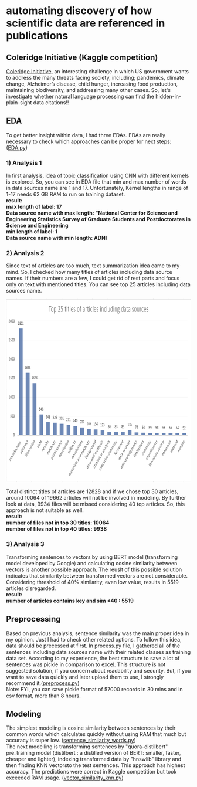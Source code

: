 # automating discovery of how scientific data are referenced in publications
## Coleridge Initiative (Kaggle competition)

[Coleridge Initiative](https://www.kaggle.com/c/coleridgeinitiative-show-us-the-data), an interesting challenge in which US government wants to address the many threats facing society, including; pandemics, climate change, Alzheimer’s disease, child hunger, increasing food production, maintaining biodiversity, and addressing many other cases. So, let's investigate whether natural language processing can find the hidden-in-plain-sight data citations!!  

## EDA  
To get better insight within data, I had three EDAs. EDAs are really necessary to check which approaches can be proper for next steps: ([EDA.py](https://github.com/shivaShahsavari/Kaggle_competition/blob/main/EDA.py))  
### 1) Analysis 1  
In first analysis, idea of topic classification using CNN with different kernels is explored. So, you can see in EDA file that min and max number of words in data sources name are 1 and 17. Unfortunately, Kernel lengths in range of 1-17 needs 62 GB RAM to run on training dataset.  
**result:  
max length of label: 17  
Data source name with max length: "National Center for Science and Engineering Statistics Survey of Graduate Students and Postdoctorates in Science and Engineering  
min length of label: 1  
Data source name with min length: ADNI**  

### 2) Analysis 2  
Since text of articles are too much, text summarization idea came to my mind. So, I checked how many titles of articles including data source names. If their numbers are a few, I could get rid of rest parts and focus only on text with mentioned titles. You can see top 25 articles including data sources name. 

<img src="image/EDA2.png" width="900" height="500">  

Total distinct titles of articles are 12828 and if we chose top 30 articles, around 10064 of 19662 articles will not be involved in modeling. By further look at data, 9934 files will be missed considering 40 top articles. So, this approach is not suitable as well.  
**result:  
number of files not in top 30 titles:  10064  
number of files not in top 40 titles:  9938**  

### 3) Analysis 3  
Transforming sentences to vectors by using BERT model (transforming model developed by Google) and calculating cosine similarity between vectors is another possible approach. The reuslt of this possible solution indicates that similarity between transformed vectors are not considerable. Considering threshold of 40% similarity, even low value, results in 5519 articles disregarded.  
**result:  
number of articles contains key and sim <40 :  5519**  

## Preprocessing  
Based on previous analysis, sentence similarity was the main proper idea in my opinion. Just I had to check other related options. To follow this idea, data should be precessed at first. In process.py file, I gathered all of the sentences including data sources name with their related classes as training data set. According to my experience, the best structure to save a lot of sentences was pickle in comparison to excel. This structure is not suggested solution, if you concern about readability and security. But, if you want to save data quickly and later upload them to use, I strongly recommend it.([preprocess.py](https://github.com/shivaShahsavari/Kaggle_competition/blob/main/prepocess.py))  
Note: FYI, you can save pickle format of 57000 records in 30 mins and in csv format, more than 8 hours.   

## Modeling  
The simplest modeling is cosine similarity between sentences by their common words which calculates quickly without using RAM that much but accuracy is super low. ([sentence_similarity_words.py](https://github.com/shivaShahsavari/Kaggle_competition/blob/main/sentence_similarity_words.py))  
The next modelling is transforming sentences by "quora-distilbert" pre_training model (distilbert : a distilled version of BERT: smaller, faster, cheaper and lighter), indexing transformed data by "hnswlib" library and then finding KNN vectorsto the test sentences. This approach has highest accuracy. The predictions were correct in Kaggle competition but took exceeded RAM usage. ([vector_similarity_knn.py](https://github.com/shivaShahsavari/Kaggle_competition/blob/main/vector_similarity_knn.py))
